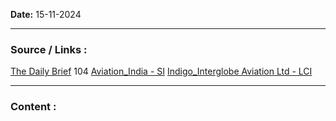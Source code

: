 
**Date:** 15-11-2024

---
### Source / Links : 
[The Daily Brief](The_Daily_Brief.md) 104
[Aviation_India - SI](Aviation_India_-_SI.md)
[Indigo_Interglobe Aviation Ltd - LCI](Indigo_Interglobe_Aviation_Ltd_-_LCI.md)



---
### Content : 



